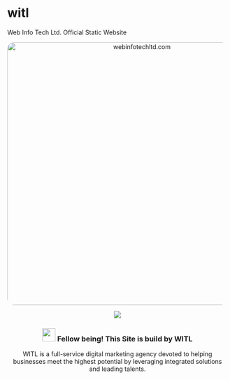 # witl
Web Info Tech Ltd. Official Static Website 
<!-- Hero -->
<p align="center">
  <a href="https://webinfotechltd.com/" target="_blank" rel="noopener">
    <img style="border-radius: 15px;" width="600" src="https://github.com/muhimahi/witl/assets/63067849/058aa12e-471e-452e-9538-c9ddc4010489" title="webinfotechltd.com" 
         alt="webinfotechltd.com">
  </a>
</p>

<!-- important links -->
<p align="center">
  
  <!-- Sites Views -->
  <a href="https://muhimahi.com" target="_blank" rel="noopener">
  <img width="" src="https://komarev.com/ghpvc/?username=muhimahi&style=flat">
  </a>
<!-- Header Text -->
<div align="center">
  <h3><img src = "https://raw.githubusercontent.com/MartinHeinz/MartinHeinz/master/wave.gif" width = 30px> Fellow being! This Site is build by WITL</h3> 
  
  WITL is a full-service digital marketing agency devoted to helping businesses meet the highest potential by leveraging integrated solutions and leading talents.
</div>
